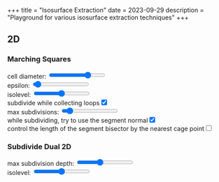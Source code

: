 +++
title = "Isosurface Extraction"
date = 2023-09-29
description = "Playground for various isosurface extraction techniques"
+++

## 2D

### Marching Squares
<section id="marching-squares-content">
  <section class="controls">
    <div class="cellDiameter-control control">
      cell diameter: <input type="range" min="2" max="9" value="7">
      <output></output>
    </div>
    <div class="epsilon-control control">
      epsilon: <input type="range" min="0.1" max="10" value="0.5" step="0.1">
      <output></output>
    </div>
    <div class="isolevel-control control">
      isolevel: <input type="range" min="-500" max="500" value="0.0" step="0.1">
      <output></output>
    </div>
    <div class="subdivideWhileCollectingLoops-control control">
      subdivide while collecting loops<input type="checkbox" value="1" checked />
    </div>
    <section class="indent">
      <div class="subdivideWhileCollectingLoopsMaxSubdivisions-control control">
        max subdivisions: <input type="range" min="0" max="100" value="10">
        <output></output>
      </div>
      <div class="subdivideWhileCollectingLoopsUseSegmentBisector-control control">
        while subdividing, try to use the segment normal<input type="checkbox" value="1" checked />
      </div>
      <div class="subdivideWhileCollectingLoopsUseBestCagePoint-control control">
        control the length of the segment bisector by the nearest cage point<input type="checkbox" value="1" />
      </div>
    </section>
  </section>
  <section class="center-align">
    <canvas width="1024" height="1024"></canvas>
  </section>
  <script type="module" src="marching-squares.js"></script>
</section>

### Subdivide Dual 2D
<section id="subdivide-dual-2d-content">
  <section class="controls">
    <div class="maxDepth-control control">
      max subdivision depth: <input type="range" min="0" max="15" value="6">
      <output></output>
    </div>
    <div class="isolevel-control control">
      isolevel: <input type="range" min="-500" max="500" value="0.0" step="0.1">
      <output></output>
    </div>
  </section>
  <section class="center-align">
    <canvas width="1024" height="1024"></canvas>
  </section>
  <script type="module" src="subdivide-dual-2d.js"></script>
</section>